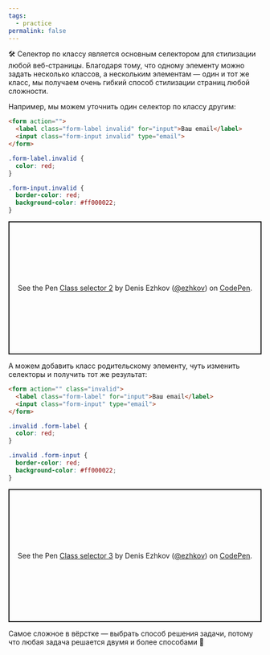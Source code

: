 ```yaml
---
tags:
  - practice
permalink: false
---
```


🛠 Селектор по классу является основным селектором для стилизации любой веб-страницы. Благодаря тому, что одному элементу можно задать несколько классов, а нескольким элементам — один и тот же класс, мы получаем очень гибкий способ стилизации страниц любой сложности.

Например, мы можем уточнить один селектор по классу другим:

```html
<form action="">
  <label class="form-label invalid" for="input">Ваш email</label>
  <input class="form-input invalid" type="email">
</form>
```

```css
.form-label.invalid {
  color: red;
}

.form-input.invalid {
  border-color: red;
  background-color: #ff000022;
}
```

<p class="codepen" data-height="265" data-theme-id="dark" data-default-tab="html,result" data-user="ezhkov" data-slug-hash="wvzqMVg" style="height: 265px; box-sizing: border-box; display: flex; align-items: center; justify-content: center; border: 2px solid; margin: 1em 0; padding: 1em;" data-pen-title="Class selector 2">
  <span>See the Pen <a href="https://codepen.io/ezhkov/pen/wvzqMVg">
  Class selector 2</a> by Denis Ezhkov (<a href="https://codepen.io/ezhkov">@ezhkov</a>)
  on <a href="https://codepen.io">CodePen</a>.</span>
</p>

А можем добавить класс родительскому элементу, чуть изменить селекторы и получить тот же результат:

```html
<form action="" class="invalid">
  <label class="form-label" for="input">Ваш email</label>
  <input class="form-input" type="email">
</form>
```

```css
.invalid .form-label {
  color: red;
}

.invalid .form-input {
  border-color: red;
  background-color: #ff000022;
}
```

<p class="codepen" data-height="265" data-theme-id="dark" data-default-tab="html,result" data-user="ezhkov" data-slug-hash="JjRyGgV" style="height: 265px; box-sizing: border-box; display: flex; align-items: center; justify-content: center; border: 2px solid; margin: 1em 0; padding: 1em;" data-pen-title="Class selector 3">
  <span>See the Pen <a href="https://codepen.io/ezhkov/pen/JjRyGgV">
  Class selector 3</a> by Denis Ezhkov (<a href="https://codepen.io/ezhkov">@ezhkov</a>)
  on <a href="https://codepen.io">CodePen</a>.</span>
</p>

Самое сложное в вёрстке — выбрать способ решения задачи, потому что любая задача решается двумя и более способами 🙂

<script async src="https://cpwebassets.codepen.io/assets/embed/ei.js"></script>
